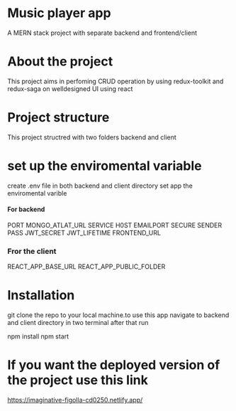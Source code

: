 # Music player app

A MERN stack project with separate backend and frontend/client

# About the project

This project aims in perfoming CRUD operation by using redux-toolkit and redux-saga on welldesigned UI using react

# Project structure

This project structred with two folders backend and client

# set up the enviromental variable

create .env file in both backend and client directory set app the enviromental varible

#### For backend

PORT
MONGO_ATLAT_URL
SERVICE
H0ST
EMAILPORT
SECURE
SENDER
PASS
JWT_SECRET
JWT_LIFETIME
FRONTEND_URL

### Fror the client

REACT_APP_BASE_URL
REACT_APP_PUBLIC_FOLDER

# Installation

git clone the repo to your local machine.to use this app navigate to backend and client directory in two terminal after that run

npm install
npm start

# If you want the deployed version of the project use this link

https://imaginative-figolla-cd0250.netlify.app/
